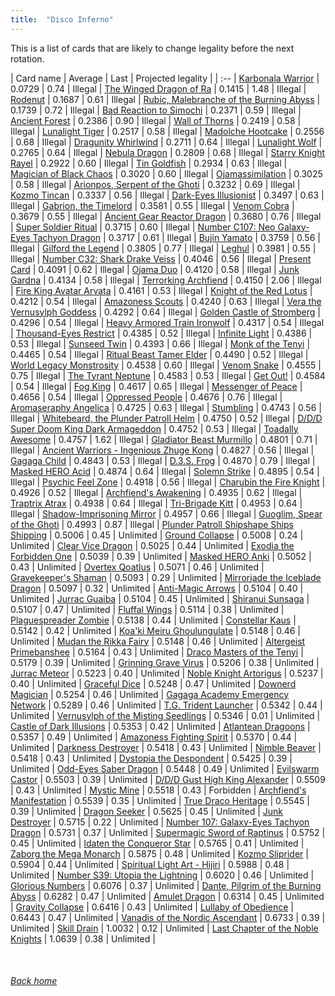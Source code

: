 ```yaml
---
title:  "Disco Inferno"
---
```


This is a list of cards that are likely to change legality before the next rotation.

| Card name | Average | Last | Projected legality |
| :-- |
[Karbonala Warrior](https://db.ygoprodeck.com/card/?search=Karbonala%20Warrior) | 0.0729 | 0.74 | Illegal |
[The Winged Dragon of Ra](https://db.ygoprodeck.com/card/?search=The%20Winged%20Dragon%20of%20Ra) | 0.1415 | 1.48 | Illegal |
[Rodenut](https://db.ygoprodeck.com/card/?search=Rodenut) | 0.1687 | 0.61 | Illegal |
[Rubic, Malebranche of the Burning Abyss](https://db.ygoprodeck.com/card/?search=Rubic,%20Malebranche%20of%20the%20Burning%20Abyss) | 0.1739 | 0.72 | Illegal |
[Bad Reaction to Simochi](https://db.ygoprodeck.com/card/?search=Bad%20Reaction%20to%20Simochi) | 0.2371 | 0.59 | Illegal |
[Ancient Forest](https://db.ygoprodeck.com/card/?search=Ancient%20Forest) | 0.2386 | 0.90 | Illegal |
[Wall of Thorns](https://db.ygoprodeck.com/card/?search=Wall%20of%20Thorns) | 0.2419 | 0.58 | Illegal |
[Lunalight Tiger](https://db.ygoprodeck.com/card/?search=Lunalight%20Tiger) | 0.2517 | 0.58 | Illegal |
[Madolche Hootcake](https://db.ygoprodeck.com/card/?search=Madolche%20Hootcake) | 0.2556 | 0.68 | Illegal |
[Dragunity Whirlwind](https://db.ygoprodeck.com/card/?search=Dragunity%20Whirlwind) | 0.2711 | 0.64 | Illegal |
[Lunalight Wolf](https://db.ygoprodeck.com/card/?search=Lunalight%20Wolf) | 0.2765 | 0.64 | Illegal |
[Nebula Dragon](https://db.ygoprodeck.com/card/?search=Nebula%20Dragon) | 0.2809 | 0.68 | Illegal |
[Starry Knight Rayel](https://db.ygoprodeck.com/card/?search=Starry%20Knight%20Rayel) | 0.2922 | 0.60 | Illegal |
[Tin Goldfish](https://db.ygoprodeck.com/card/?search=Tin%20Goldfish) | 0.2934 | 0.63 | Illegal |
[Magician of Black Chaos](https://db.ygoprodeck.com/card/?search=Magician%20of%20Black%20Chaos) | 0.3020 | 0.60 | Illegal |
[Ojamassimilation](https://db.ygoprodeck.com/card/?search=Ojamassimilation) | 0.3025 | 0.58 | Illegal |
[Arionpos, Serpent of the Ghoti](https://db.ygoprodeck.com/card/?search=Arionpos,%20Serpent%20of%20the%20Ghoti) | 0.3232 | 0.69 | Illegal |
[Kozmo Tincan](https://db.ygoprodeck.com/card/?search=Kozmo%20Tincan) | 0.3337 | 0.56 | Illegal |
[Dark-Eyes Illusionist](https://db.ygoprodeck.com/card/?search=Dark-Eyes%20Illusionist) | 0.3497 | 0.63 | Illegal |
[Gabrion, the Timelord](https://db.ygoprodeck.com/card/?search=Gabrion,%20the%20Timelord) | 0.3581 | 0.55 | Illegal |
[Venom Cobra](https://db.ygoprodeck.com/card/?search=Venom%20Cobra) | 0.3679 | 0.55 | Illegal |
[Ancient Gear Reactor Dragon](https://db.ygoprodeck.com/card/?search=Ancient%20Gear%20Reactor%20Dragon) | 0.3680 | 0.76 | Illegal |
[Super Soldier Ritual](https://db.ygoprodeck.com/card/?search=Super%20Soldier%20Ritual) | 0.3715 | 0.60 | Illegal |
[Number C107: Neo Galaxy-Eyes Tachyon Dragon](https://db.ygoprodeck.com/card/?search=Number%20C107:%20Neo%20Galaxy-Eyes%20Tachyon%20Dragon) | 0.3717 | 0.61 | Illegal |
[Bujin Yamato](https://db.ygoprodeck.com/card/?search=Bujin%20Yamato) | 0.3759 | 0.56 | Illegal |
[Gilford the Legend](https://db.ygoprodeck.com/card/?search=Gilford%20the%20Legend) | 0.3805 | 0.77 | Illegal |
[Leghul](https://db.ygoprodeck.com/card/?search=Leghul) | 0.3981 | 0.55 | Illegal |
[Number C32: Shark Drake Veiss](https://db.ygoprodeck.com/card/?search=Number%20C32:%20Shark%20Drake%20Veiss) | 0.4046 | 0.56 | Illegal |
[Present Card](https://db.ygoprodeck.com/card/?search=Present%20Card) | 0.4091 | 0.62 | Illegal |
[Ojama Duo](https://db.ygoprodeck.com/card/?search=Ojama%20Duo) | 0.4120 | 0.58 | Illegal |
[Junk Gardna](https://db.ygoprodeck.com/card/?search=Junk%20Gardna) | 0.4134 | 0.58 | Illegal |
[Terrorking Archfiend](https://db.ygoprodeck.com/card/?search=Terrorking%20Archfiend) | 0.4150 | 2.06 | Illegal |
[Fire King Avatar Arvata](https://db.ygoprodeck.com/card/?search=Fire%20King%20Avatar%20Arvata) | 0.4161 | 0.53 | Illegal |
[Knight of the Red Lotus](https://db.ygoprodeck.com/card/?search=Knight%20of%20the%20Red%20Lotus) | 0.4212 | 0.54 | Illegal |
[Amazoness Scouts](https://db.ygoprodeck.com/card/?search=Amazoness%20Scouts) | 0.4240 | 0.63 | Illegal |
[Vera the Vernusylph Goddess](https://db.ygoprodeck.com/card/?search=Vera%20the%20Vernusylph%20Goddess) | 0.4292 | 0.64 | Illegal |
[Golden Castle of Stromberg](https://db.ygoprodeck.com/card/?search=Golden%20Castle%20of%20Stromberg) | 0.4296 | 0.54 | Illegal |
[Heavy Armored Train Ironwolf](https://db.ygoprodeck.com/card/?search=Heavy%20Armored%20Train%20Ironwolf) | 0.4317 | 0.54 | Illegal |
[Thousand-Eyes Restrict](https://db.ygoprodeck.com/card/?search=Thousand-Eyes%20Restrict) | 0.4385 | 0.52 | Illegal |
[Infinite Light](https://db.ygoprodeck.com/card/?search=Infinite%20Light) | 0.4386 | 0.53 | Illegal |
[Sunseed Twin](https://db.ygoprodeck.com/card/?search=Sunseed%20Twin) | 0.4393 | 0.66 | Illegal |
[Monk of the Tenyi](https://db.ygoprodeck.com/card/?search=Monk%20of%20the%20Tenyi) | 0.4465 | 0.54 | Illegal |
[Ritual Beast Tamer Elder](https://db.ygoprodeck.com/card/?search=Ritual%20Beast%20Tamer%20Elder) | 0.4490 | 0.52 | Illegal |
[World Legacy Monstrosity](https://db.ygoprodeck.com/card/?search=World%20Legacy%20Monstrosity) | 0.4538 | 0.60 | Illegal |
[Venom Snake](https://db.ygoprodeck.com/card/?search=Venom%20Snake) | 0.4555 | 0.75 | Illegal |
[The Tyrant Neptune](https://db.ygoprodeck.com/card/?search=The%20Tyrant%20Neptune) | 0.4583 | 0.53 | Illegal |
[Get Out!](https://db.ygoprodeck.com/card/?search=Get%20Out!) | 0.4584 | 0.54 | Illegal |
[Fog King](https://db.ygoprodeck.com/card/?search=Fog%20King) | 0.4617 | 0.65 | Illegal |
[Messenger of Peace](https://db.ygoprodeck.com/card/?search=Messenger%20of%20Peace) | 0.4656 | 0.54 | Illegal |
[Oppressed People](https://db.ygoprodeck.com/card/?search=Oppressed%20People) | 0.4676 | 0.76 | Illegal |
[Aromaseraphy Angelica](https://db.ygoprodeck.com/card/?search=Aromaseraphy%20Angelica) | 0.4725 | 0.63 | Illegal |
[Stumbling](https://db.ygoprodeck.com/card/?search=Stumbling) | 0.4743 | 0.56 | Illegal |
[Whitebeard, the Plunder Patroll Helm](https://db.ygoprodeck.com/card/?search=Whitebeard,%20the%20Plunder%20Patroll%20Helm) | 0.4750 | 0.52 | Illegal |
[D/D/D Super Doom King Dark Armageddon](https://db.ygoprodeck.com/card/?search=D/D/D%20Super%20Doom%20King%20Dark%20Armageddon) | 0.4752 | 0.53 | Illegal |
[Toadally Awesome](https://db.ygoprodeck.com/card/?search=Toadally%20Awesome) | 0.4757 | 1.62 | Illegal |
[Gladiator Beast Murmillo](https://db.ygoprodeck.com/card/?search=Gladiator%20Beast%20Murmillo) | 0.4801 | 0.71 | Illegal |
[Ancient Warriors - Ingenious Zhuge Kong](https://db.ygoprodeck.com/card/?search=Ancient%20Warriors%20-%20Ingenious%20Zhuge%20Kong) | 0.4827 | 0.56 | Illegal |
[Gagaga Child](https://db.ygoprodeck.com/card/?search=Gagaga%20Child) | 0.4843 | 0.53 | Illegal |
[D.3.S. Frog](https://db.ygoprodeck.com/card/?search=D.3.S.%20Frog) | 0.4870 | 0.79 | Illegal |
[Masked HERO Acid](https://db.ygoprodeck.com/card/?search=Masked%20HERO%20Acid) | 0.4874 | 0.64 | Illegal |
[Solemn Strike](https://db.ygoprodeck.com/card/?search=Solemn%20Strike) | 0.4895 | 0.54 | Illegal |
[Psychic Feel Zone](https://db.ygoprodeck.com/card/?search=Psychic%20Feel%20Zone) | 0.4918 | 0.56 | Illegal |
[Charubin the Fire Knight](https://db.ygoprodeck.com/card/?search=Charubin%20the%20Fire%20Knight) | 0.4926 | 0.52 | Illegal |
[Archfiend's Awakening](https://db.ygoprodeck.com/card/?search=Archfiend's%20Awakening) | 0.4935 | 0.62 | Illegal |
[Traptrix Atrax](https://db.ygoprodeck.com/card/?search=Traptrix%20Atrax) | 0.4938 | 0.64 | Illegal |
[Tri-Brigade Kitt](https://db.ygoprodeck.com/card/?search=Tri-Brigade%20Kitt) | 0.4953 | 0.64 | Illegal |
[Shadow-Imprisoning Mirror](https://db.ygoprodeck.com/card/?search=Shadow-Imprisoning%20Mirror) | 0.4957 | 0.66 | Illegal |
[Guoglim, Spear of the Ghoti](https://db.ygoprodeck.com/card/?search=Guoglim,%20Spear%20of%20the%20Ghoti) | 0.4993 | 0.87 | Illegal |
[Plunder Patroll Shipshape Ships Shipping](https://db.ygoprodeck.com/card/?search=Plunder%20Patroll%20Shipshape%20Ships%20Shipping) | 0.5006 | 0.45 | Unlimited |
[Ground Collapse](https://db.ygoprodeck.com/card/?search=Ground%20Collapse) | 0.5008 | 0.24 | Unlimited |
[Clear Vice Dragon](https://db.ygoprodeck.com/card/?search=Clear%20Vice%20Dragon) | 0.5025 | 0.44 | Unlimited |
[Exodia the Forbidden One](https://db.ygoprodeck.com/card/?search=Exodia%20the%20Forbidden%20One) | 0.5039 | 0.39 | Unlimited |
[Masked HERO Anki](https://db.ygoprodeck.com/card/?search=Masked%20HERO%20Anki) | 0.5052 | 0.43 | Unlimited |
[Overtex Qoatlus](https://db.ygoprodeck.com/card/?search=Overtex%20Qoatlus) | 0.5071 | 0.46 | Unlimited |
[Gravekeeper's Shaman](https://db.ygoprodeck.com/card/?search=Gravekeeper's%20Shaman) | 0.5093 | 0.29 | Unlimited |
[Mirrorjade the Iceblade Dragon](https://db.ygoprodeck.com/card/?search=Mirrorjade%20the%20Iceblade%20Dragon) | 0.5097 | 0.32 | Unlimited |
[Anti-Magic Arrows](https://db.ygoprodeck.com/card/?search=Anti-Magic%20Arrows) | 0.5104 | 0.40 | Unlimited |
[Jurrac Guaiba](https://db.ygoprodeck.com/card/?search=Jurrac%20Guaiba) | 0.5104 | 0.45 | Unlimited |
[Shiranui Sunsaga](https://db.ygoprodeck.com/card/?search=Shiranui%20Sunsaga) | 0.5107 | 0.47 | Unlimited |
[Fluffal Wings](https://db.ygoprodeck.com/card/?search=Fluffal%20Wings) | 0.5114 | 0.38 | Unlimited |
[Plaguespreader Zombie](https://db.ygoprodeck.com/card/?search=Plaguespreader%20Zombie) | 0.5138 | 0.44 | Unlimited |
[Constellar Kaus](https://db.ygoprodeck.com/card/?search=Constellar%20Kaus) | 0.5142 | 0.42 | Unlimited |
[Koa'ki Meiru Ghoulungulate](https://db.ygoprodeck.com/card/?search=Koa'ki%20Meiru%20Ghoulungulate) | 0.5148 | 0.46 | Unlimited |
[Mudan the Rikka Fairy](https://db.ygoprodeck.com/card/?search=Mudan%20the%20Rikka%20Fairy) | 0.5148 | 0.46 | Unlimited |
[Altergeist Primebanshee](https://db.ygoprodeck.com/card/?search=Altergeist%20Primebanshee) | 0.5164 | 0.43 | Unlimited |
[Draco Masters of the Tenyi](https://db.ygoprodeck.com/card/?search=Draco%20Masters%20of%20the%20Tenyi) | 0.5179 | 0.39 | Unlimited |
[Grinning Grave Virus](https://db.ygoprodeck.com/card/?search=Grinning%20Grave%20Virus) | 0.5206 | 0.38 | Unlimited |
[Jurrac Meteor](https://db.ygoprodeck.com/card/?search=Jurrac%20Meteor) | 0.5223 | 0.40 | Unlimited |
[Noble Knight Artorigus](https://db.ygoprodeck.com/card/?search=Noble%20Knight%20Artorigus) | 0.5237 | 0.40 | Unlimited |
[Graceful Dice](https://db.ygoprodeck.com/card/?search=Graceful%20Dice) | 0.5248 | 0.47 | Unlimited |
[Downerd Magician](https://db.ygoprodeck.com/card/?search=Downerd%20Magician) | 0.5254 | 0.46 | Unlimited |
[Gagaga Academy Emergency Network](https://db.ygoprodeck.com/card/?search=Gagaga%20Academy%20Emergency%20Network) | 0.5289 | 0.46 | Unlimited |
[T.G. Trident Launcher](https://db.ygoprodeck.com/card/?search=T.G.%20Trident%20Launcher) | 0.5342 | 0.44 | Unlimited |
[Vernusylph of the Misting Seedlings](https://db.ygoprodeck.com/card/?search=Vernusylph%20of%20the%20Misting%20Seedlings) | 0.5346 | 0.01 | Unlimited |
[Castle of Dark Illusions](https://db.ygoprodeck.com/card/?search=Castle%20of%20Dark%20Illusions) | 0.5353 | 0.42 | Unlimited |
[Atlantean Dragoons](https://db.ygoprodeck.com/card/?search=Atlantean%20Dragoons) | 0.5357 | 0.49 | Unlimited |
[Amazoness Fighting Spirit](https://db.ygoprodeck.com/card/?search=Amazoness%20Fighting%20Spirit) | 0.5370 | 0.44 | Unlimited |
[Darkness Destroyer](https://db.ygoprodeck.com/card/?search=Darkness%20Destroyer) | 0.5418 | 0.43 | Unlimited |
[Nimble Beaver](https://db.ygoprodeck.com/card/?search=Nimble%20Beaver) | 0.5418 | 0.43 | Unlimited |
[Dystopia the Despondent](https://db.ygoprodeck.com/card/?search=Dystopia%20the%20Despondent) | 0.5425 | 0.39 | Unlimited |
[Odd-Eyes Saber Dragon](https://db.ygoprodeck.com/card/?search=Odd-Eyes%20Saber%20Dragon) | 0.5448 | 0.49 | Unlimited |
[Evilswarm Castor](https://db.ygoprodeck.com/card/?search=Evilswarm%20Castor) | 0.5503 | 0.39 | Unlimited |
[D/D/D Gust High King Alexander](https://db.ygoprodeck.com/card/?search=D/D/D%20Gust%20High%20King%20Alexander) | 0.5509 | 0.43 | Unlimited |
[Mystic Mine](https://db.ygoprodeck.com/card/?search=Mystic%20Mine) | 0.5518 | 0.43 | Forbidden |
[Archfiend's Manifestation](https://db.ygoprodeck.com/card/?search=Archfiend's%20Manifestation) | 0.5539 | 0.35 | Unlimited |
[True Draco Heritage](https://db.ygoprodeck.com/card/?search=True%20Draco%20Heritage) | 0.5545 | 0.39 | Unlimited |
[Dragon Seeker](https://db.ygoprodeck.com/card/?search=Dragon%20Seeker) | 0.5625 | 0.45 | Unlimited |
[Junk Destroyer](https://db.ygoprodeck.com/card/?search=Junk%20Destroyer) | 0.5715 | 0.22 | Unlimited |
[Number 107: Galaxy-Eyes Tachyon Dragon](https://db.ygoprodeck.com/card/?search=Number%20107:%20Galaxy-Eyes%20Tachyon%20Dragon) | 0.5731 | 0.37 | Unlimited |
[Supermagic Sword of Raptinus](https://db.ygoprodeck.com/card/?search=Supermagic%20Sword%20of%20Raptinus) | 0.5752 | 0.45 | Unlimited |
[Idaten the Conqueror Star](https://db.ygoprodeck.com/card/?search=Idaten%20the%20Conqueror%20Star) | 0.5765 | 0.41 | Unlimited |
[Zaborg the Mega Monarch](https://db.ygoprodeck.com/card/?search=Zaborg%20the%20Mega%20Monarch) | 0.5875 | 0.48 | Unlimited |
[Kozmo Sliprider](https://db.ygoprodeck.com/card/?search=Kozmo%20Sliprider) | 0.5904 | 0.44 | Unlimited |
[Spiritual Light Art - Hijiri](https://db.ygoprodeck.com/card/?search=Spiritual%20Light%20Art%20-%20Hijiri) | 0.5988 | 0.48 | Unlimited |
[Number S39: Utopia the Lightning](https://db.ygoprodeck.com/card/?search=Number%20S39:%20Utopia%20the%20Lightning) | 0.6020 | 0.46 | Unlimited |
[Glorious Numbers](https://db.ygoprodeck.com/card/?search=Glorious%20Numbers) | 0.6076 | 0.37 | Unlimited |
[Dante, Pilgrim of the Burning Abyss](https://db.ygoprodeck.com/card/?search=Dante,%20Pilgrim%20of%20the%20Burning%20Abyss) | 0.6282 | 0.47 | Unlimited |
[Amulet Dragon](https://db.ygoprodeck.com/card/?search=Amulet%20Dragon) | 0.6314 | 0.45 | Unlimited |
[Gravity Collapse](https://db.ygoprodeck.com/card/?search=Gravity%20Collapse) | 0.6416 | 0.43 | Unlimited |
[Lullaby of Obedience](https://db.ygoprodeck.com/card/?search=Lullaby%20of%20Obedience) | 0.6443 | 0.47 | Unlimited |
[Vanadis of the Nordic Ascendant](https://db.ygoprodeck.com/card/?search=Vanadis%20of%20the%20Nordic%20Ascendant) | 0.6733 | 0.39 | Unlimited |
[Skill Drain](https://db.ygoprodeck.com/card/?search=Skill%20Drain) | 1.0032 | 0.12 | Unlimited |
[Last Chapter of the Noble Knights](https://db.ygoprodeck.com/card/?search=Last%20Chapter%20of%20the%20Noble%20Knights) | 1.0639 | 0.38 | Unlimited |

<br>

###### [Back home](index)